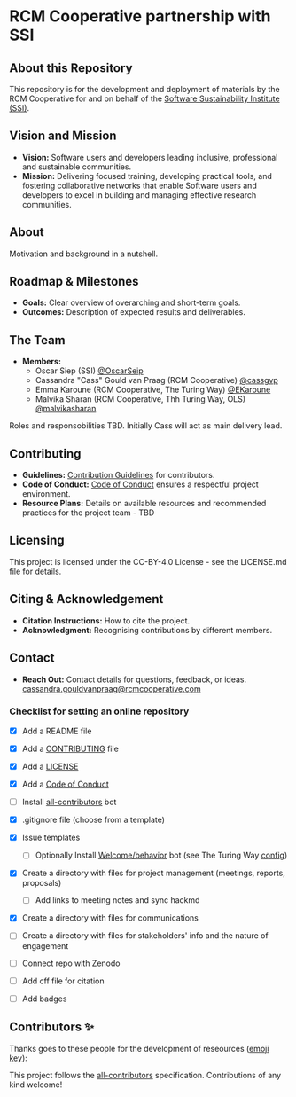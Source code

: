 # RCM Cooperative partnership with SSI


## About this Repository

This repository is for the development and deployment of materials by the RCM Cooperative for and on behalf of the [Software Sustainability Institute (SSI)](http://software.ac.uk/). 

## Vision and Mission

- **Vision:** Software users and developers leading inclusive, professional and sustainable communities.
- **Mission:** Delivering focused training, developing practical tools, and fostering collaborative networks that enable Software users and developers to excel in building and managing effective research communities.

## About

Motivation and background in a nutshell.

## Roadmap & Milestones

- **Goals:** Clear overview of overarching and short-term goals.
- **Outcomes:** Description of expected results and deliverables.

## The Team

- **Members:** 
  - Oscar Siep (SSI) [@OscarSeip](https://github.com/OscarSeip)
  - Cassandra "Cass" Gould van Praag (RCM Cooperative) [@cassgvp](https://github.com/cassgvp)
  - Emma Karoune (RCM Cooperative, The Turing Way) [@EKaroune](https://github.com/EKaroune)
  - Malvika Sharan (RCM Cooperative, Thh Turing Way, OLS) [@malvikasharan](https://github.com/malvikasharan)

Roles and responsobilities TBD. 
Initially Cass will act as main delivery lead.

## Contributing

- **Guidelines:** [Contribution Guidelines](~/CONTRIBUTING.md) for contributors.
- **Code of Conduct:** [Code of Conduct](~/CODE_OF_CONDUCT.md) ensures a respectful project environment.
- **Resource Plans:** Details on available resources and recommended practices for the project team - TBD

## Licensing

This project is licensed under the CC-BY-4.0 License - see the LICENSE.md file for details.

## Citing & Acknowledgement

- **Citation Instructions:** How to cite the project.
- **Acknowledgment:** Recognising contributions by different members.

## Contact

- **Reach Out:** Contact details for questions, feedback, or ideas.
cassandra.gouldvanpraag@rcmcooperative.com



### Checklist for setting an online repository 

- [x] Add a README file
- [x] Add a [CONTRIBUTING](CONTRIBUTING.md) file
- [x] Add a [LICENSE](LICENSE.md)
- [x] Add a [Code of Conduct](CODE_OF_CONDUCT.md)
- [ ] Install [all-contributors](https://allcontributors.org/) bot
- [x] .gitignore file (choose from a template)
- [x] Issue templates
    - [ ] Optionally Install [Welcome/behavior](https://github.com/behaviorbot/welcome) bot (see The Turing Way [config](https://github.com/alan-turing-institute/the-turing-way/blob/main/.github/config.yml))
- [x] Create a directory with files for project management (meetings, reports, proposals)
  - [ ] Add links to meeting notes and sync hackmd
- [x] Create a directory with files for communications
- [ ] Create a directory with files for stakeholders' info and the nature of engagement
- [ ] Connect repo with Zenodo
- [ ] Add cff file for citation
- [ ] Add badges


## Contributors ✨

Thanks goes to these people for the development of reseources ([emoji key](https://allcontributors.org/docs/en/emoji-key)):



This project follows the [all-contributors](https://github.com/all-contributors/all-contributors) specification. Contributions of any kind welcome!

